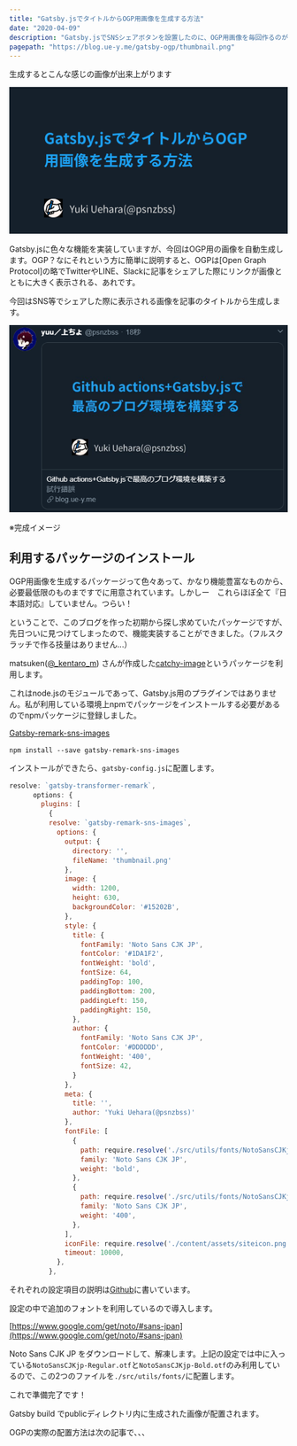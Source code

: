 ```yaml
---
title: "Gatsby.jsでタイトルからOGP用画像を生成する方法"
date: "2020-04-09"
description: "Gatsby.jsでSNSシェアボタンを設置したのに、OGP用画像を毎回作るのが面倒なのでビルド時に一緒に作れるようにしました。"
pagepath: "https://blog.ue-y.me/gatsby-ogp/thumbnail.png"
---
```

生成するとこんな感じの画像が出来上がります

![生成した画像](./gatsbyjs_ogp_image.png)

Gatsby.jsに色々な機能を実装していますが、今回はOGP用の画像を自動生成します。OGP？なにそれという方に簡単に説明すると、OGPは[Open Graph Protocol]の略でTwitterやLINE、Slackに記事をシェアした際にリンクが画像とともに大きく表示される、あれです。

今回はSNS等でシェアした際に表示される画像を記事のタイトルから生成します。

![Twitterに投稿した場合](./twitter_card.png)

※完成イメージ

## 利用するパッケージのインストール
OGP用画像を生成するパッケージって色々あって、かなり機能豊富なものから、必要最低限のものまですでに用意されています。しかしー　これらほぼ全て『日本語対応』していません。つらい！

ということで、このブログを作った初期から探し求めていたパッケージですが、先日ついに見つけてしまったので、機能実装することができました。（フルスクラッチで作る技量はありません...）

matsuken([@_kentaro_m](https://twitter.com/_kentaro_m)) さんが作成した[catchy-image](https://github.com/kentaro-m/catchy-image)というパッケージを利用します。

これはnode.jsのモジュールであって、Gatsby.js用のプラグインではありません。私が利用している環境上npmでパッケージをインストールする必要があるのでnpmパッケージに登録しました。

[Gatsby-remark-sns-images](https://github.com/psbss/gatsby-remark-sns-images)

```bash:title=bash
npm install --save gatsby-remark-sns-images
```

インストールができたら、```gatsby-config.js```に配置します。

```js:gatsby-config.js
resolve: `gatsby-transformer-remark`,
      options: {
        plugins: [
          {
          resolve: `gatsby-remark-sns-images`,
            options: {
              output: {
                directory: '',
                fileName: 'thumbnail.png'
              },
              image: {
                width: 1200,
                height: 630,
                backgroundColor: '#15202B',
              },
              style: {
                title: {
                  fontFamily: 'Noto Sans CJK JP',
                  fontColor: '#1DA1F2',
                  fontWeight: 'bold',
                  fontSize: 64,
                  paddingTop: 100,
                  paddingBottom: 200,
                  paddingLeft: 150,
                  paddingRight: 150,
                },
                author: {
                  fontFamily: 'Noto Sans CJK JP',
                  fontColor: '#DDDDDD',
                  fontWeight: '400',
                  fontSize: 42,
                }
              },
              meta: {
                title: '',
                author: 'Yuki Uehara(@psnzbss)'
              },
              fontFile: [
                {
                  path: require.resolve('./src/utils/fonts/NotoSansCJKjp-Bold.otf'),
                  family: 'Noto Sans CJK JP',
                  weight: 'bold',
                },
                {
                  path: require.resolve('./src/utils/fonts/NotoSansCJKjp-Regular.otf'),
                  family: 'Noto Sans CJK JP',
                  weight: '400',
                },
              ],
              iconFile: require.resolve('./content/assets/siteicon.png'),
              timeout: 10000,
            },
          },
```

それぞれの設定項目の説明は[Github](https://github.com/psbss/gatsby-remark-sns-images)に書いています。

設定の中で追加のフォントを利用しているので導入します。

[https://www.google.com/get/noto/#sans-jpan](https://www.google.com/get/noto/#sans-jpan)

Noto Sans CJK JP をダウンロードして、解凍します。上記の設定では中に入っている```NotoSansCJKjp-Regular.otf```と```NotoSansCJKjp-Bold.otf```のみ利用しているので、この2つのファイルを```./src/utils/fonts/```に配置します。

これで準備完了です！

Gatsby build でpublicディレクトリ内に生成された画像が配置されます。

OGPの実際の配置方法は次の記事で、、、